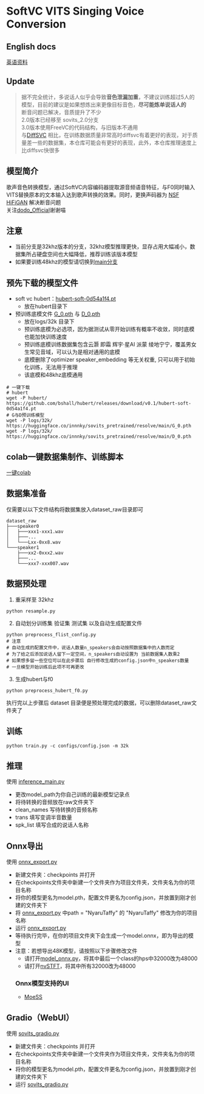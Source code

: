 # SoftVC VITS Singing Voice Conversion
## English docs
[英语资料](Eng_docs.md)


## Update
> 据不完全统计，多说话人似乎会导致**音色泄漏加重**，不建议训练超过5人的模型，目前的建议是如果想炼出来更像目标音色，**尽可能炼单说话人的**\
> 断音问题已解决，音质提升了不少\
> 2.0版本已经移至 sovits_2.0分支\
> 3.0版本使用FreeVC的代码结构，与旧版本不通用\
> 与[DiffSVC](https://github.com/prophesier/diff-svc) 相比，在训练数据质量非常高时diffsvc有着更好的表现，对于质量差一些的数据集，本仓库可能会有更好的表现，此外，本仓库推理速度上比diffsvc快很多


## 模型简介
歌声音色转换模型，通过SoftVC内容编码器提取源音频语音特征，与F0同时输入VITS替换原本的文本输入达到歌声转换的效果。同时，更换声码器为 [NSF HiFiGAN](https://github.com/openvpi/DiffSinger/tree/refactor/modules/nsf_hifigan) 解决断音问题<br/>
关注[dodo_Official](https://space.bilibili.com/1855519979/?spm_id_from=333.999.0.0)谢谢喵


## 注意
+ 当前分支是32khz版本的分支，32khz模型推理更快，显存占用大幅减小，数据集所占硬盘空间也大幅降低，推荐训练该版本模型
+ 如果要训练48khz的模型请切换到[main分支](https://github.com/innnky/so-vits-svc/tree/main) 


## 预先下载的模型文件
+ soft vc hubert：[hubert-soft-0d54a1f4.pt](https://github.com/bshall/hubert/releases/download/v0.1/hubert-soft-0d54a1f4.pt)
  + 放在hubert目录下
+ 预训练底模文件 [G_0.pth](https://huggingface.co/innnky/sovits_pretrained/resolve/main/G_0.pth) 与 [D_0.pth](https://huggingface.co/innnky/sovits_pretrained/resolve/main/D_0.pth)
  + 放在logs/32k 目录下
  + 预训练底模为必选项，因为据测试从零开始训练有概率不收敛，同时底模也能加快训练速度
  + 预训练底模训练数据集包含云灏 即霜 辉宇·星AI 派蒙 绫地宁宁，覆盖男女生常见音域，可以认为是相对通用的底模
  + 底模删除了optimizer speaker_embedding 等无关权重, 只可以用于初始化训练，无法用于推理
  + 该底模和48khz底模通用
```shell
# 一键下载
# hubert
wget -P hubert/ https://github.com/bshall/hubert/releases/download/v0.1/hubert-soft-0d54a1f4.pt
# G与D预训练模型
wget -P logs/32k/ https://huggingface.co/innnky/sovits_pretrained/resolve/main/G_0.pth
wget -P logs/32k/ https://huggingface.co/innnky/sovits_pretrained/resolve/main/D_0.pth

```


## colab一键数据集制作、训练脚本
[一键colab](https://colab.research.google.com/drive/1_-gh9i-wCPNlRZw6pYF-9UufetcVrGBX?usp=sharing)


## 数据集准备
仅需要以以下文件结构将数据集放入dataset_raw目录即可
```shell
dataset_raw
├───speaker0
│   ├───xxx1-xxx1.wav
│   ├───...
│   └───Lxx-0xx8.wav
└───speaker1
    ├───xx2-0xxx2.wav
    ├───...
    └───xxx7-xxx007.wav
```


## 数据预处理
1. 重采样至 32khz

```shell
python resample.py
 ```
2. 自动划分训练集 验证集 测试集 以及自动生成配置文件
```shell
python preprocess_flist_config.py
# 注意
# 自动生成的配置文件中，说话人数量n_speakers会自动按照数据集中的人数而定
# 为了给之后添加说话人留下一定空间，n_speakers自动设置为 当前数据集人数乘2
# 如果想多留一些空位可以在此步骤后 自行修改生成的config.json中n_speakers数量
# 一旦模型开始训练后此项不可再更改
```
3. 生成hubert与f0
```shell
python preprocess_hubert_f0.py
```
执行完以上步骤后 dataset 目录便是预处理完成的数据，可以删除dataset_raw文件夹了


## 训练
```shell
python train.py -c configs/config.json -m 32k
```


## 推理

使用 [inference_main.py](inference_main.py)
+ 更改model_path为你自己训练的最新模型记录点
+ 将待转换的音频放在raw文件夹下
+ clean_names 写待转换的音频名称
+ trans 填写变调半音数量
+ spk_list 填写合成的说话人名称


## Onnx导出
使用 [onnx_export.py](onnx_export.py)
+ 新建文件夹：checkpoints 并打开
+ 在checkpoints文件夹中新建一个文件夹作为项目文件夹，文件夹名为你的项目名称
+ 将你的模型更名为model.pth，配置文件更名为config.json，并放置到刚才创建的文件夹下
+ 将 [onnx_export.py](onnx_export.py) 中path = "NyaruTaffy" 的 "NyaruTaffy" 修改为你的项目名称
+ 运行 [onnx_export.py](onnx_export.py) 
+ 等待执行完毕，在你的项目文件夹下会生成一个model.onnx，即为导出的模型
+ 注意：若想导出48K模型，请按照以下步骤修改文件
   + 请打开[model_onnx.py](model_onnx.py)，将其中最后一个class的hps中32000改为48000
   + 请打开[nvSTFT](/vdecoder/hifigan/nvSTFT.py)，将其中所有32000改为48000
   ### Onnx模型支持的UI
   + [MoeSS](https://github.com/NaruseMioShirakana/MoeSS)

## Gradio（WebUI）
使用 [sovits_gradio.py](sovits_gradio.py)
+ 新建文件夹：checkpoints 并打开
+ 在checkpoints文件夹中新建一个文件夹作为项目文件夹，文件夹名为你的项目名称
+ 将你的模型更名为model.pth，配置文件更名为config.json，并放置到刚才创建的文件夹下
+ 运行 [sovits_gradio.py](sovits_gradio.py) 


